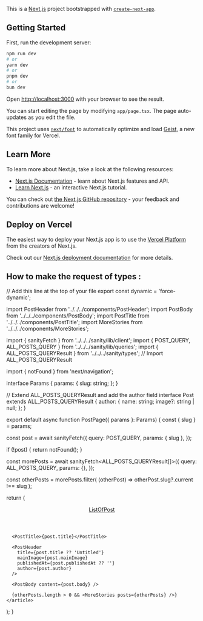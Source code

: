 This is a [Next.js](https://nextjs.org) project bootstrapped with [`create-next-app`](https://nextjs.org/docs/app/api-reference/cli/create-next-app).

## Getting Started

First, run the development server:

```bash
npm run dev
# or
yarn dev
# or
pnpm dev
# or
bun dev
```

Open [http://localhost:3000](http://localhost:3000) with your browser to see the result.

You can start editing the page by modifying `app/page.tsx`. The page auto-updates as you edit the file.

This project uses [`next/font`](https://nextjs.org/docs/app/building-your-application/optimizing/fonts) to automatically optimize and load [Geist](https://vercel.com/font), a new font family for Vercel.

## Learn More

To learn more about Next.js, take a look at the following resources:

- [Next.js Documentation](https://nextjs.org/docs) - learn about Next.js features and API.
- [Learn Next.js](https://nextjs.org/learn) - an interactive Next.js tutorial.

You can check out [the Next.js GitHub repository](https://github.com/vercel/next.js) - your feedback and contributions are welcome!

## Deploy on Vercel

The easiest way to deploy your Next.js app is to use the [Vercel Platform](https://vercel.com/new?utm_medium=default-template&filter=next.js&utm_source=create-next-app&utm_campaign=create-next-app-readme) from the creators of Next.js.

Check out our [Next.js deployment documentation](https://nextjs.org/docs/app/building-your-application/deploying) for more details.

## How to make the request of types :

// Add this line at the top of your file
export const dynamic = 'force-dynamic';

import PostHeader from '../../../components/PostHeader';
import PostBody from '../../../components/PostBody';
import PostTitle from '../../../components/PostTitle';
import MoreStories from '../../../components/MoreStories';

import { sanityFetch } from '../../../sanity/lib/client';
import { POST_QUERY, ALL_POSTS_QUERY } from '../../../sanity/lib/queries';
import { ALL_POSTS_QUERYResult } from '../../../sanity/types'; // Import ALL_POSTS_QUERYResult

import { notFound } from 'next/navigation';

interface Params {
params: {
slug: string;
};
}

// Extend ALL_POSTS_QUERYResult and add the author field
interface Post extends ALL_POSTS_QUERYResult {
author: {
name: string;
image?: string | null;
};
}

export default async function PostPage({ params }: Params) {
const { slug } = params;

const post = await sanityFetch<Post>({
query: POST_QUERY,
params: { slug },
});

if (!post) {
return notFound();
}

const morePosts = await sanityFetch<ALL_POSTS_QUERYResult[]>({
query: ALL_POSTS_QUERY,
params: {},
});

const otherPosts = morePosts.filter(
(otherPost) => otherPost.slug?.current !== slug
);

return (

<article className="mx-auto max-w-4xl px-6 lg:px-10">
<header className="mb-20 mt-8 text-2xl font-bold leading-tight tracking-tighter md:text-4xl md:tracking-tighter">
<a className="hover:underline" href="/">
ListOfPost
</a>
</header>

      <PostTitle>{post.title}</PostTitle>

      <PostHeader
        title={post.title ?? 'Untitled'}
        mainImage={post.mainImage}
        publishedAt={post.publishedAt ?? ''}
        author={post.author}
      />

      <PostBody content={post.body} />

      {otherPosts.length > 0 && <MoreStories posts={otherPosts} />}
    </article>

);
}
